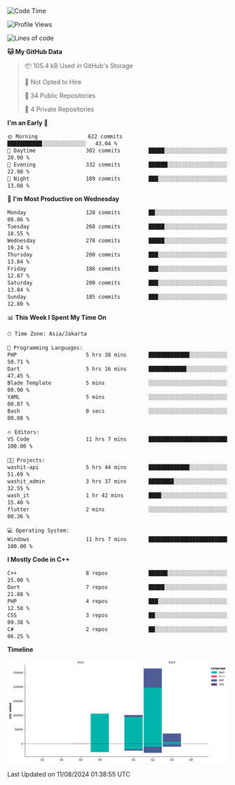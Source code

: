<!--START_SECTION:waka-->
![Code Time](http://img.shields.io/badge/Code%20Time-159%20hrs%2050%20mins-blue)

![Profile Views](http://img.shields.io/badge/Profile%20Views-6-blue)

![Lines of code](https://img.shields.io/badge/From%20Hello%20World%20I%27ve%20Written-505.8%20thousand%20lines%20of%20code-blue)

**🐱 My GitHub Data** 

> 📦 105.4 kB Used in GitHub's Storage 
 > 
> 🚫 Not Opted to Hire
 > 
> 📜 34 Public Repositories 
 > 
> 🔑 4 Private Repositories 
 > 
**I'm an Early 🐤** 

```text
🌞 Morning                622 commits         ███████████░░░░░░░░░░░░░░   43.04 % 
🌆 Daytime                302 commits         █████░░░░░░░░░░░░░░░░░░░░   20.90 % 
🌃 Evening                332 commits         ██████░░░░░░░░░░░░░░░░░░░   22.98 % 
🌙 Night                  189 commits         ███░░░░░░░░░░░░░░░░░░░░░░   13.08 % 
```
📅 **I'm Most Productive on Wednesday** 

```text
Monday                   128 commits         ██░░░░░░░░░░░░░░░░░░░░░░░   08.86 % 
Tuesday                  268 commits         █████░░░░░░░░░░░░░░░░░░░░   18.55 % 
Wednesday                278 commits         █████░░░░░░░░░░░░░░░░░░░░   19.24 % 
Thursday                 200 commits         ███░░░░░░░░░░░░░░░░░░░░░░   13.84 % 
Friday                   186 commits         ███░░░░░░░░░░░░░░░░░░░░░░   12.87 % 
Saturday                 200 commits         ███░░░░░░░░░░░░░░░░░░░░░░   13.84 % 
Sunday                   185 commits         ███░░░░░░░░░░░░░░░░░░░░░░   12.80 % 
```


📊 **This Week I Spent My Time On** 

```text
🕑︎ Time Zone: Asia/Jakarta

💬 Programming Languages: 
PHP                      5 hrs 38 mins       █████████████░░░░░░░░░░░░   50.71 % 
Dart                     5 hrs 16 mins       ████████████░░░░░░░░░░░░░   47.45 % 
Blade Template           5 mins              ░░░░░░░░░░░░░░░░░░░░░░░░░   00.90 % 
YAML                     5 mins              ░░░░░░░░░░░░░░░░░░░░░░░░░   00.87 % 
Bash                     0 secs              ░░░░░░░░░░░░░░░░░░░░░░░░░   00.08 % 

🔥 Editors: 
VS Code                  11 hrs 7 mins       █████████████████████████   100.00 % 

🐱‍💻 Projects: 
washit-api               5 hrs 44 mins       █████████████░░░░░░░░░░░░   51.69 % 
washit_admin             3 hrs 37 mins       ████████░░░░░░░░░░░░░░░░░   32.55 % 
wash_it                  1 hr 42 mins        ████░░░░░░░░░░░░░░░░░░░░░   15.40 % 
flutter                  2 mins              ░░░░░░░░░░░░░░░░░░░░░░░░░   00.36 % 

💻 Operating System: 
Windows                  11 hrs 7 mins       █████████████████████████   100.00 % 
```

**I Mostly Code in C++** 

```text
C++                      8 repos             ██████░░░░░░░░░░░░░░░░░░░   25.00 % 
Dart                     7 repos             █████░░░░░░░░░░░░░░░░░░░░   21.88 % 
PHP                      4 repos             ███░░░░░░░░░░░░░░░░░░░░░░   12.50 % 
CSS                      3 repos             ██░░░░░░░░░░░░░░░░░░░░░░░   09.38 % 
C#                       2 repos             ██░░░░░░░░░░░░░░░░░░░░░░░   06.25 % 
```



**Timeline**

![Lines of Code chart](https://raw.githubusercontent.com/PradiptaAhmad/PradiptaAhmad/main/assets/bar_graph.png)


 Last Updated on 11/08/2024 01:38:55 UTC
<!--END_SECTION:waka-->
